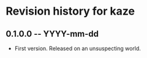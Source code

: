 # Revision history for kaze

## 0.1.0.0 -- YYYY-mm-dd

* First version. Released on an unsuspecting world.
